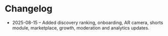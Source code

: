# Changelog

- 2025-08-15 – Added discovery ranking, onboarding, AR camera, shorts module, marketplace, growth, moderation and analytics updates.
